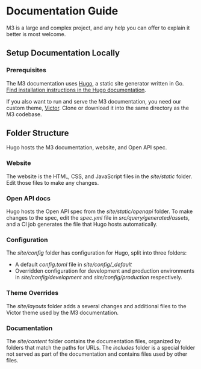 # Documentation Guide

M3 is a large and complex project, and any help you can offer to explain it better is most welcome.

## Setup Documentation Locally

### Prerequisites

The M3 documentation uses [Hugo](https://gohugo.io/), a static site generator written in Go. [Find installation instructions in the Hugo documentation](https://gohugo.io/getting-started/installing/).

If you also want to run and serve the M3 documentation, you need our custom theme, [Victor](https://github.com/chronosphereio/victor). Clone or download it into the same directory as the M3 codebase.

## Folder Structure

Hugo hosts the M3 documentation, website, and Open API spec.

### Website

The website is the HTML, CSS, and JavaScript files in the _site/static_ folder. Edit those files to make any changes.

### Open API docs

Hugo hosts the Open API spec from the _site/static/openapi_ folder. To make changes to the spec, edit the _spec.yml_ file in _src/query/generated/assets_, and a CI job generates the file that Hugo hosts automatically.

### Configuration

The _site/config_ folder has configuration for Hugo, split into three folders: 

-   A default  _config.toml_ file in _site/config/\_default_
-   Overridden configuration for development and production environments in _site/config/development_ and _site/config/production_ respectively.

### Theme Overrides

The _site/layouts_ folder adds a several changes and additional files to the Victor theme used by the M3 documentation.

### Documentation

The _site/content_ folder contains the documentation files, organized by folders that match the paths for URLs. The _includes_ folder is a special folder not served as part of the documentation and contains files used by other files.